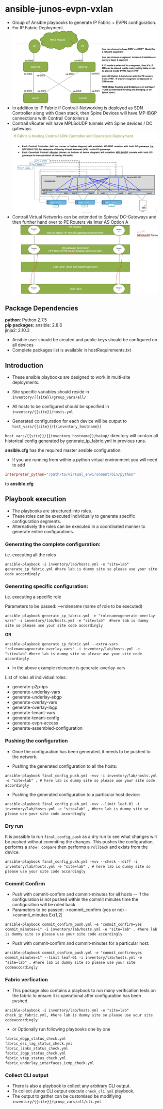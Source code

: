 # ansible-junos-evpn-vxlan
* Group of Ansible playbooks to generate IP Fabric + EVPN configuration.
* For IP Fabric Deployment.  
![fabric_design](./images/fabric_design.png)
* In addition to IP Fabric if Contrail-Networking is deployed as SDN Controller along with Open stack, then Spine Devices will have MP-IBGP connections with Contrail Contollers a
* Contrail vRouter will have  MPLSoUDP tunnels with  Spine devices / DC gateways
![Contrail Use Case](./images/cn_deployment.png)
* Contrail Virtual Networks can be extended to Spines/ DC-Gateways and then further hand over to PE Routers via Inter AS Option A 
![Virtual network extension](./images/vn_extn.png)

## Package Dependencies
**python**: Python 2.7.5  
**pip packages:**
ansible: 2.8.6  
jinja2: 2.10.3  

* Ansible user should be created and public keys should be configured on all devices  
* Complete packages list is available in hostRequirements.txt   

## Introduction
* These ansible playbooks are designed to work in multi-site deployments.

* Site specific variables should reside in ```inventory/{{site}}/group_vars/all/```  
* All hosts to be configured should be specified in ```inventory/{{site}}/hosts.yml```  

* Generated configuration for each device will be output to ```host_vars/{{site}}/{{inventory_hostname}}```

```host_vars/{{site}}/{{inventory_hostname}}/bakup/``` directory will contain all historical config generated by generate_ip_fabric.yml in previous runs.

**ansible.cfg** has the required master ansible configuration.
* If you are running from within a python virtual environment you will need to add 
```ini
interpreter_python="/path/to/virtual_environment/bin/python"
```
to **ansible.cfg**

## Playbook execution
* The playbooks are structured into roles.  
* These roles can be executed individually to generate specific configuration segments.  
* Alternatively the roles can be executed in a coordinated manner to generate entire configurations.

### Generating the complete configuration: 
i.e. executing all the roles
```shell
ansible-playbook -i inventory/lab/hosts.yml -e "site=lab" generate_ip_fabric.yml #here lab is dummy site so please use your site code accordingly 
```


### Generating specific configuration:
i.e. executing a specific role

Parameters to be passed:
-->rolename (name of role to be executed)

```shell
ansible-playbook generate_ip_fabric.yml -e "rolename=generate-overlay-vars" -i inventory/lab/hosts.yml -e "site=lab"  #here lab is dummy site so please use your site code accordingly
```
**OR**
```shell
ansible-playbook generate_ip_fabric.yml --extra-vars "rolename=generate-overlay-vars" -i inventory/lab/hosts.yml -e "site=lab" #here lab is dummy site so please use your site code accordingly
```

* In the above example rolename is generate-overlay-vars

List of roles all individual roles:

- generate-p2p-ips
- generate-underlay-vars
- generate-underlay-ebgp
- generate-overlay-vars
- generate-overlay-ibgp
- generate-tenant-vars
- generate-tenant-config
- generate-evpn-access
- generate-assembled-configuration

### Pushing the configuration
* Once the configuration has been generated, it needs to be pushed to the network.

* Pushing the generated configuration to all the hosts:
```shell
ansible-playbook final_config_push.yml -vvv -i inventory/lab/hosts.yml -e "site=lab" , # here lab is dummy site so please use your site code accordingly
```

* Pushing the generated configuration to a particular host device:
```shell
ansible-playbook final_config_push.yml -vvv --limit leaf-01 -i inventory/lab/hosts.yml -e "site=lab" , #here lab is dummy site so please use your site code accordingly
```

### Dry run
It is possible to run ```final_config_push``` as a dry run to see what changes will be pushed without commiting the changes.  This pushes the configuration, performs a ```show| compare``` then performs a ```rollback``` and exists from the device.

```shell
ansible-playbook final_config_push.yml -vvv --check --diff -i inventory/lab/hosts.yml -e "site=lab" , # here lab is dummy site so please use your site code accordingly
```

### Commit Confirm
* Push with commit-confirm and commit-minutes for all hosts -- If the configuration is not pushed within the commit minutes time the configuration will be roled back.
* Parameters to be passed:
->commit_confirm (yes or no)
->commit_minutes Ex(1,2)

```shell
ansible-playbook commit_confirm_push.yml -e "commit_confirm=yes commit_minutes=1" -i inventory/lab/hosts.yml -e "site=lab" , #here lab is dummy site so please use your site code accordingly
```

* Push with commit-confirm and commit-minutes for a particular host:
```shell
ansible-playbook commit_confirm_push.yml -e "commit_confirm=yes commit_minutes=1" --limit leaf-01 -i inventory/lab/hosts.yml -e "site=lab" , #here lab is dummy site so please use your site codeaccordingly
```

### Fabric verfication  
* This package also contains a playbook to run many verification tests on the fabric to ensure it is operational after configuration has been pushed.

```shell
ansible-playbook -i inventory/lab/hosts.yml -e "site=lab" check_ip_fabric.yml, #here lab is dummy site so please use your site codeaccordingly
```
* or Optionally run following playbooks one by one
```
fabric_ebgp_status_check.yml
fabric_esi_lag_status_check.yml
fabric_links_status_check.yml
fabric_ibgp_status_check.yml
fabric_vtep_status_check.yml
fabric_underlay_interfaces_icmp_check.yml
```

### Collect CLI output
* There is also a playbook to collect any arbitrary CLI output.
* To collect Junos CLI output execute ```check_cli.yml``` playbook.   
* The output to gather can be customised be modifiying ```inventory/{{site}}/group_vars/all/cli.yml```  
